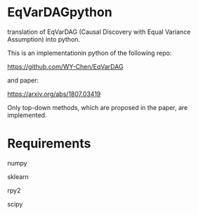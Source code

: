 # EqVarDAGpython
translation of EqVarDAG (Causal Discovery with Equal Variance Assumption) into python.

This is an implementationin python of the following repo:

https://github.com/WY-Chen/EqVarDAG

and paper:

https://arxiv.org/abs/1807.03419

Only top-down methods, which are proposed in the paper, are implemented.

# Requirements
numpy

sklearn

rpy2

scipy
